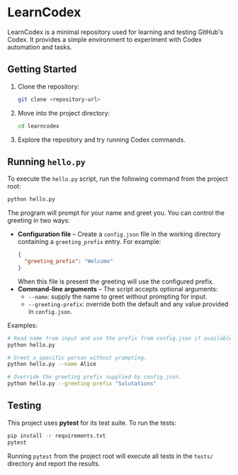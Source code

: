 # LearnCodex

LearnCodex is a minimal repository used for learning and testing GitHub's Codex.
It provides a simple environment to experiment with Codex automation and tasks.

## Getting Started

1. Clone the repository:
   ```bash
   git clone <repository-url>
   ```
2. Move into the project directory:
   ```bash
   cd learncodex
   ```
3. Explore the repository and try running Codex commands.

## Running `hello.py`

To execute the `hello.py` script, run the following command from the project root:

```bash
python hello.py
```

The program will prompt for your name and greet you. You can control the greeting
in two ways:

* **Configuration file** – Create a `config.json` file in the working directory
  containing a `greeting_prefix` entry. For example:
  ```json
  {
    "greeting_prefix": "Welcome"
  }
  ```
  When this file is present the greeting will use the configured prefix.
* **Command-line arguments** – The script accepts optional arguments:
  * `--name`: supply the name to greet without prompting for input.
  * `--greeting-prefix`: override both the default and any value provided in
    `config.json`.

Examples:

```bash
# Read name from input and use the prefix from config.json if available.
python hello.py

# Greet a specific person without prompting.
python hello.py --name Alice

# Override the greeting prefix supplied by config.json.
python hello.py --greeting-prefix "Salutations"
```

## Testing

This project uses **pytest** for its test suite. To run the tests:

```bash
pip install -r requirements.txt
pytest
```

Running `pytest` from the project root will execute all tests in the `tests/`
directory and report the results.
